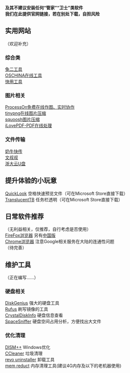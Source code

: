 **及其不建议安装任何“管家”“卫士”类软件**  
**我们在此提供官网链接，若在别处下载，自担风险**  

## 实用网站
（欢迎补充）  
### 综合类

[兔二工具](https://www.tool22.com/)  
[OSCHINA在线工具](https://tool.oschina.net/)  
[快用工具](https://www.fastools.cn)  

### 图片相关

[ProcessOn免费在线作图、实时协作](免费在线作图、实时协作)  
[tinypng在线图片压缩](https://tinypng.com/)  
[squoosh图片压缩](https://squoosh.app/)  
[iLovePDF-PDF在线处理](https://www.ilovepdf.com/)

### 文件传输

[奶牛快传](https://cowtransfer.com/)  
[文叔叔](https://www.wenshushu.cn/)  
[浙大云U盘](https://www.qsc.zju.edu.cn/box/)  



## 提升体验的小玩意

[QuickLook](https://github.com/QL-Win/QuickLook) 空格快速预览文件（可在Microsoft Store直接下载）  
[TranslucentTB](https://github.com/TranslucentTB/TranslucentTB) 任务栏透明（可在Microsoft Store直接下载）   


## 日常软件推荐
（无利益相关，仅推荐，自行考虑是否使用）  
[FireFox浏览器](https://www.mozilla.org/zh-CN/firefox/) 另有[中国版](http://www.firefox.com.cn/)  
[Chrome浏览器](https://www.google.com/intl/zh-CN/chrome/) 注意Google相关服务在大陆的连通性问题  
（待完善）



## 维护工具
（正在编写……）  

### 硬盘相关

[DiskGenius](https://www.diskgenius.cn) 强大的硬盘工具  
[Rufus](https://rufus.ie/)  刷写镜像的工具  
[CrystalDiskInfo](https://crystalmark.info/en/software/crystaldiskinfo/) 硬盘信息查看  
[SpaceSniffer](http://www.uderzo.it/main_products/space_sniffer/download.html) 硬盘空间占用分析，方便找出大文件  

### 优化清理

[DISM++](https://www.chuyu.me/zh-Hans/) Windows优化  
[CCleaner](https://www.ccleaner.com/) 垃圾清理  
[revo uninstaller](https://www.revouninstaller.com/) 卸载工具  
[mem reduct](https://www.henrypp.org/product/memreduct) 内存清理工具(建议4G内存及以下的老机器使用)  



